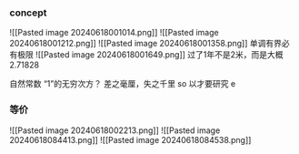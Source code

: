 ### concept
![[Pasted image 20240618001014.png]]
![[Pasted image 20240618001212.png]]
![[Pasted image 20240618001358.png]]
单调有界必有极限
![[Pasted image 20240618001649.png]]
过了1年不是2米，而是大概2.71828

自然常数
“1”的无穷次方？
差之毫厘，失之千里
so 以才要研究 e

### 等价
![[Pasted image 20240618002213.png]]
![[Pasted image 20240618084413.png]]
![[Pasted image 20240618084538.png]]

